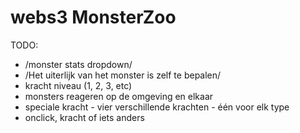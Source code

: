 # webs3 MonsterZoo

TODO:
* /monster stats dropdown/
* /Het uiterlijk van het monster is zelf te bepalen/
* kracht niveau (1, 2, 3, etc)
* monsters reageren op de omgeving en elkaar
* speciale kracht - vier verschillende krachten - één voor elk type 
* onclick, kracht of iets anders